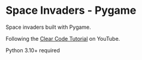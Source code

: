 # Space Invaders - Pygame
Space invaders built with Pygame. 

Following the [Clear Code Tutorial](https://www.youtube.com/watch?v=Q-__8Xw9KTM) on YouTube.

Python 3.10+ required